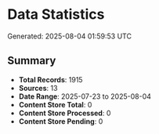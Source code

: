 # Data Statistics

Generated: 2025-08-04 01:59:53 UTC

## Summary

- **Total Records**: 1915
- **Sources**: 13
- **Date Range**: 2025-07-23 to 2025-08-04
- **Content Store Total**: 0
- **Content Store Processed**: 0
- **Content Store Pending**: 0
